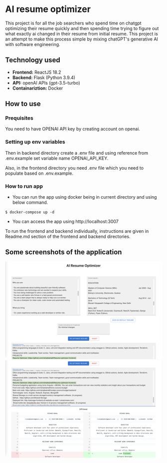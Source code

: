 # AI resume optimizer

This project is for all the job searchers who spend time on chatgpt optimizing their resume quickly and then spending time trying to figure out what exactly ai changed in their resume from initial resume. This project is an attempt to make this process simple by mixing chatGPT's generative AI with software engineering.

## Technology used
- **Frontend:** ReactJS 18.2
- **Backend:** Flask (Python 3.9.4)
- **API:** openAI APIs (gpt-3.5-turbo)
- **Containariztion:** Docker

## How to use

### Prequisites
You need to have OPENAI API key by creating account on openai. 

### Setting up env variables
Then in backend directory create a .env file and using reference from .env.example set variable name OPENAI_API_KEY.

Also, in the frontend directory you need .env file which you need to populate based on .env.example.

### How to run app
- You can run the app using docker being in current directory and using below command.
```shell 
$ docker-compose up -d 
```
- You can access the app using http://localhost:3007

To run the frontend and backend individually, instructions are given in Readme.md section of the frontend and backend directories.

## Some screenshots of the application
![SS1.png](screenshots/SS1.png)
![SS2.png](screenshots/SS2.png)